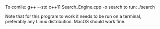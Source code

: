 To comile:
g++ --std c++11 Search_Engine.cpp -o search
to run:
./search

Note that for this program to work it needs to be run on a terminal, preferably any Linux distribution. MacOS should work fine. 
